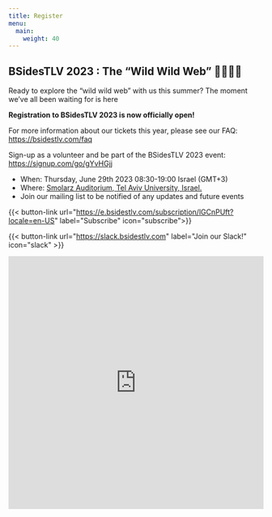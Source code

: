 ```yaml
---
title: Register
menu:
  main:
    weight: 40
---
```


<!-- ---

## Our Sponsors

We would like to thank you loyal sponsors for supporting our event this year!

{{% partners categories="platinum,gold,silver,bronze,partners" %}}
{{% /partners %}}

--- -->


## BSidesTLV 2023 : The “Wild Wild Web” 🤠👢🐎🤪

Ready to explore the “wild wild web” with us this summer?
The moment we’ve all been waiting for is here

**Registration to BSidesTLV 2023 is now officially open!**

For more information about our tickets this year, please see our FAQ: https://bsidestlv.com/faq

Sign-up as a volunteer and be part of the BSidesTLV 2023 event:  https://signup.com/go/gYvHGjj

- When: Thursday, June 29th 2023 08:30-19:00 Israel (GMT+3)
- Where: [Smolarz Auditorium,  Tel Aviv University, Israel.](https://goo.gl/maps/empagm1x9NETBmkX7)
- Join our mailing list to be notified of any updates and future events 

{{< button-link url="https://e.bsidestlv.com/subscription/lGCnPUft?locale=en-US" label="Subscribe" icon="subscribe">}}

{{< button-link url="https://slack.bsidestlv.com" label="Join our Slack!" icon="slack" >}}

<iframe src="https://ticks.co.il/webWidget.php?i=5WEA3DB3vZ1" style="border:none; min-width:320px; overflow:hidden; display:block; height:500px; width:100%" allowtransparency="true"/>

